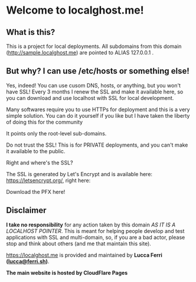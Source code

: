 
# Welcome to localghost.me!
## What is this?

This is a project for local deployments. All subdomains from this domain (http://sample.localghost.me) are pointed to ALIAS 127.0.0.1 .

## But why? I can use /etc/hosts or something else!

Yes, indeed! You can use cusom DNS, hosts, or anything, but you won't have SSL! Every 3 months I renew the SSL and make it available here, so you can download and use localhost with SSL for local development.

Many softwares require you to use HTTPs for deployment and this is a very simple solution. You can do it yourself if you like but I have taken the liberty of doing this for the community

It points only the root-level sub-domains.

Do not trust the SSL! This is for PRIVATE deployments, and you can't make it available to the public.

Right and where's the SSL?

The SSL is generated by Let's Encrypt and is available here: https://letsencrypt.org/, right here:

Download the PFX here!



## Disclaimer

**I take no responsibility** for any action taken by this domain *AS IT IS A LOCALHOST POINTER*. This is meant for helping people develop and test applications with SSL and multi-domain, so, if you are a bad actor, please stop and think about others (and me that maintain this site).

https://localghost.me is provided and maintained by **Lucca Ferri (lucca@ferri.sh)**.

**The main website is hosted by CloudFlare Pages**

